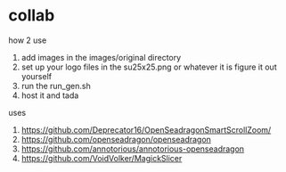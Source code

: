 # collab
how 2 use
1. add images in the images/original directory
2. set up your logo files in the su25x25.png or whatever it is figure it out yourself
3. run the run_gen.sh
4. host it and tada

uses
1. https://github.com/Deprecator16/OpenSeadragonSmartScrollZoom/
2. https://github.com/openseadragon/openseadragon
3. https://github.com/annotorious/annotorious-openseadragon
4. https://github.com/VoidVolker/MagickSlicer
